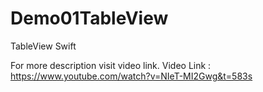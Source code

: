 # Demo01TableView
TableView Swift



For more description visit video link. 
Video Link : https://www.youtube.com/watch?v=NIeT-MI2Gwg&t=583s 
